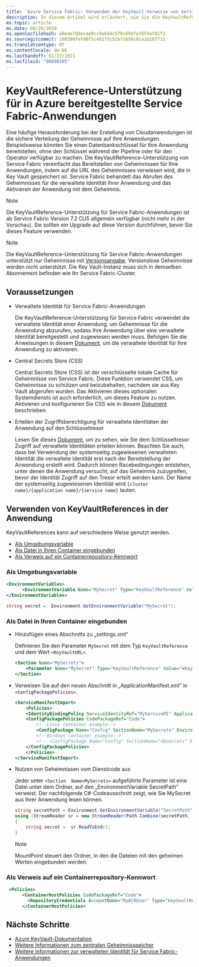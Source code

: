```yaml
---
title: 'Azure Service Fabric: Verwenden der KeyVault-Verweise von Service Fabric-Anwendungen'
description: In diesem Artikel wird erläutert, wie Sie die KeyVaultReference-Unterstützung von Service Fabric für Anwendungsgeheimnisse verwenden.
ms.topic: article
ms.date: 09/20/2019
ms.openlocfilehash: a0e4ef0decae8cc9ab4dc5f8c69dfef854af81f3
ms.sourcegitcommit: 100390fefd8f1c48173c51b71650c8ca1b26f711
ms.translationtype: HT
ms.contentlocale: de-DE
ms.lasthandoff: 01/27/2021
ms.locfileid: "98898595"
---
```

# <a name="keyvaultreference-support-for-azure-deployed-service-fabric-applications"></a>KeyVaultReference-Unterstützung für in Azure bereitgestellte Service Fabric-Anwendungen

Eine häufige Herausforderung bei der Erstellung von Cloudanwendungen ist die sichere Verteilung der Geheimnisse auf Ihre Anwendungen. Beispielsweise könnten Sie einen Datenbankschlüssel für Ihre Anwendung bereitstellen, ohne den Schlüssel während der Pipeline oder für den Operator verfügbar zu machen. Die KeyVaultReference-Unterstützung von Service Fabric vereinfacht das Bereitstellen von Geheimnissen für Ihre Anwendungen, indem auf die URL des Geheimnisses verwiesen wird, die in Key Vault gespeichert ist. Service Fabric behandelt das Abrufen des Geheimnisses für die verwaltete Identität Ihrer Anwendung und das Aktivieren der Anwendung mit dem Geheimnis.

> [!NOTE]
> Die KeyVaultReference-Unterstützung für Service Fabric-Anwendungen ist ab Service Fabric Version 7.2 CU5 allgemein verfügbar (nicht mehr in der Vorschau). Sie sollten ein Upgrade auf diese Version durchführen, bevor Sie dieses Feature verwenden.

> [!NOTE]
> Die KeyVaultReference-Unterstützung für Service Fabric-Anwendungen unterstützt nur Geheimnisse mit [Versionsangabe](../key-vault/general/about-keys-secrets-certificates.md#objects-identifiers-and-versioning). Versionslose Geheimnisse werden nicht unterstützt. Die Key Vault-Instanz muss sich in demselben Abonnement befinden wie Ihr Service Fabric-Cluster. 

## <a name="prerequisites"></a>Voraussetzungen

- Verwaltete Identität für Service Fabric-Anwendungen

    Die KeyVaultReference-Unterstützung für Service Fabric verwendet die verwaltete Identität einer Anwendung, um Geheimnisse für die Anwendung abzurufen, sodass Ihre Anwendung über eine verwaltete Identität bereitgestellt und zugewiesen werden muss. Befolgen Sie die Anweisungen in diesem [Dokument](concepts-managed-identity.md), um die verwaltete Identität für Ihre Anwendung zu aktivieren.

- Central Secrets Store (CSS)

    Central Secrets Store (CSS) ist der verschlüsselte lokale Cache für Geheimnisse von Service Fabric. Diese Funktion verwendet CSS, um Geheimnisse zu schützen und beizubehalten, nachdem sie aus Key Vault abgerufen wurden. Das Aktivieren dieses optionalen Systemdiensts ist auch erforderlich, um dieses Feature zu nutzen. Aktivieren und konfigurieren Sie CSS wie in diesem [Dokument](service-fabric-application-secret-store.md) beschrieben.

- Erteilen der Zugriffsberechtigung für verwaltete Identitäten der Anwendung auf den Schlüsseltresor

    Lesen Sie dieses [Dokument](how-to-grant-access-other-resources.md), um zu sehen, wie Sie dem Schlüsseltresor Zugriff auf verwaltete Identitäten erteilen können. Beachten Sie auch, dass bei Verwendung der systemseitig zugewiesenen verwalteten Identität die verwaltete Identität erst nach der Bereitstellung der Anwendung erstellt wird. Dadurch können Racebedingungen entstehen, unter denen die Anwendung versucht, auf das Geheimnis zuzugreifen, bevor der Identität Zugriff auf den Tresor erteilt werden kann. Der Name der systemseitig zugewiesenen Identität wird `{cluster name}/{application name}/{service name}` lauten.
    
## <a name="use-keyvaultreferences-in-your-application"></a>Verwenden von KeyVaultReferences in der Anwendung
KeyVaultReferences kann auf verschiedene Weise genutzt werden.
- [Als Umgebungsvariable](#as-an-environment-variable)
- [Als Datei in Ihren Container eingebunden](#mounted-as-a-file-into-your-container)
- [Als Verweis auf ein Containerrepository-Kennwort](#as-a-reference-to-a-container-repository-password)

### <a name="as-an-environment-variable"></a>Als Umgebungsvariable

```xml
<EnvironmentVariables>
      <EnvironmentVariable Name="MySecret" Type="KeyVaultReference" Value="<KeyVaultURL>"/>
</EnvironmentVariables>
```

```C#
string secret =  Environment.GetEnvironmentVariable("MySecret");
```

### <a name="mounted-as-a-file-into-your-container"></a>Als Datei in Ihren Container eingebunden

- Hinzufügen eines Abschnitts zu „settings.xml“

    Definieren Sie den Parameter `MySecret` mit dem Typ `KeyVaultReference` und dem Wert `<KeyVaultURL>`.

    ```xml
    <Section Name="MySecrets">
        <Parameter Name="MySecret" Type="KeyVaultReference" Value="<KeyVaultURL>"/>
    </Section>
    ```

- Verweisen Sie auf den neuen Abschnitt in „ApplicationManifest.xml“ in `<ConfigPackagePolicies>`.

    ```xml
    <ServiceManifestImport>
        <Policies>
        <IdentityBindingPolicy ServiceIdentityRef="MyServiceMI" ApplicationIdentityRef="MyApplicationMI" />
        <ConfigPackagePolicies CodePackageRef="Code">
            <!--Linux container example-->
            <ConfigPackage Name="Config" SectionName="MySecrets" EnvironmentVariableName="SecretPath" MountPoint="/var/secrets"/>
            <!--Windows container example-->
            <!-- <ConfigPackage Name="Config" SectionName="dbsecrets" EnvironmentVariableName="SecretPath" MountPoint="C:\secrets"/> -->
        </ConfigPackagePolicies>
        </Policies>
    </ServiceManifestImport>
    ```

- Nutzen von Geheimnissen vom Dienstcode aus

    Jeder unter `<Section  Name=MySecrets>` aufgeführte Parameter ist eine Datei unter dem Ordner, auf den „EnvironmentVariable SecretPath“ verweist. Der nachfolgende C#-Codeausschnitt zeigt, wie Sie MySecret aus Ihrer Anwendung lesen können.

    ```C#
    string secretPath = Environment.GetEnvironmentVariable("SecretPath");
    using (StreamReader sr = new StreamReader(Path.Combine(secretPath, "MySecret"))) 
    {
        string secret =  sr.ReadToEnd();
    }
    ```
    > [!NOTE] 
    > MountPoint steuert den Ordner, in den die Dateien mit den geheimen Werten eingebunden werden.

### <a name="as-a-reference-to-a-container-repository-password"></a>Als Verweis auf ein Containerrepository-Kennwort

```xml
 <Policies>
      <ContainerHostPolicies CodePackageRef="Code">
        <RepositoryCredentials AccountName="MyACRUser" Type="KeyVaultReference" Password="<KeyVaultURL>"/>
      </ContainerHostPolicies>
```

## <a name="next-steps"></a>Nächste Schritte

* [Azure KeyVault-Dokumentation](../key-vault/index.yml)
* [Weitere Informationen zum zentralen Geheimnisspeicher](service-fabric-application-secret-store.md)
* [Weitere Informationen zur verwalteten Identität für Service Fabric-Anwendungen](concepts-managed-identity.md)
